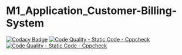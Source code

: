 # M1_Application_Customer-Billing-System
[![Codacy Badge](https://app.codacy.com/project/badge/Grade/9102e50c97e84ea4b02a33677199cdad)](https://www.codacy.com/gh/keerthi1312/M1_Application_Customer-Billing-System/dashboard?utm_source=github.com&amp;utm_medium=referral&amp;utm_content=keerthi1312/M1_Application_Customer-Billing-System&amp;utm_campaign=Badge_Grade)
[![Code Quality - Static Code - Cppcheck](https://github.com/keerthi1312/M1_Application_Customer-Billing-System/actions/workflows/cppcheck.yml/badge.svg)](https://github.com/keerthi1312/M1_Application_Customer-Billing-System/actions/workflows/cppcheck.yml)
[![Code Quality - Static Code - Cppcheck](https://github.com/keerthi1312/M1_Application_Customer-Billing-System/actions/workflows/cppcheck.yml/badge.svg)](https://github.com/keerthi1312/M1_Application_Customer-Billing-System/actions/workflows/cppcheck.yml)
